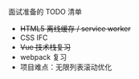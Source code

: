 面试准备的 TODO 清单
* ~~HTML5 离线缓存 / service worker~~
* CSS IFC
* ~~Vue 技术栈复习~~
* webpack 复习
* 项目难点：无限列表滚动优化